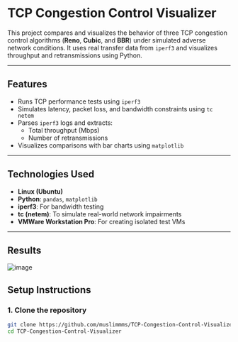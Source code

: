# TCP Congestion Control Visualizer

This project compares and visualizes the behavior of three TCP congestion control algorithms (**Reno**, **Cubic**, and **BBR**) under simulated adverse network conditions. It uses real transfer data from `iperf3` and visualizes throughput and retransmissions using Python.

---

## Features

- Runs TCP performance tests using `iperf3`
- Simulates latency, packet loss, and bandwidth constraints using `tc netem`
- Parses `iperf3` logs and extracts:
  - Total throughput (Mbps)
  - Number of retransmissions
- Visualizes comparisons with bar charts using `matplotlib`

---

## Technologies Used

- **Linux (Ubuntu)**
- **Python**: `pandas`, `matplotlib`
- **iperf3**: For bandwidth testing
- **tc (netem)**: To simulate real-world network impairments
- **VMWare Workstation Pro**: For creating isolated test VMs

---
## Results
![image](https://github.com/user-attachments/assets/f24f0f9c-f25d-4626-a8fa-3c506032088f)


## Setup Instructions

### 1. Clone the repository
```bash
git clone https://github.com/muslimmms/TCP-Congestion-Control-Visualizer.git
cd TCP-Congestion-Control-Visualizer
